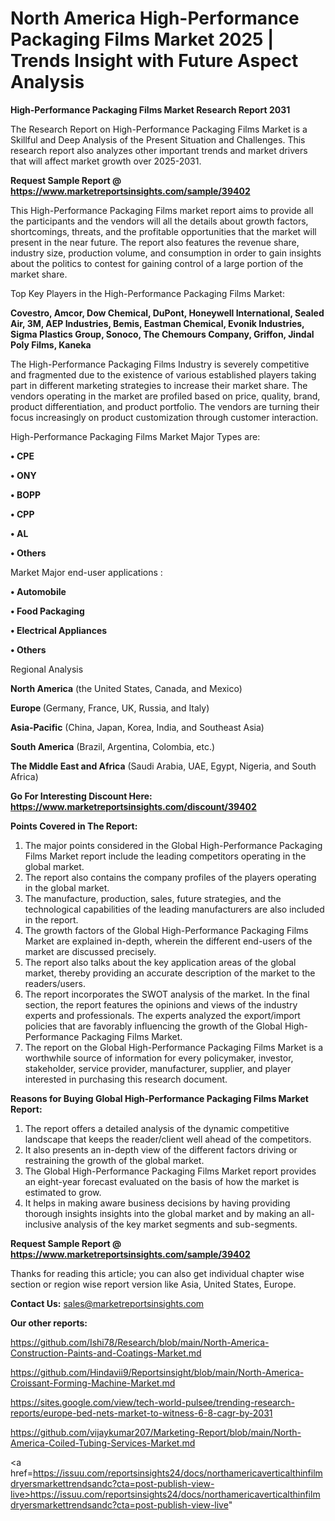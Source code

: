 # North America High-Performance Packaging Films Market 2025 | Trends Insight with Future Aspect Analysis

<strong>High-Performance Packaging Films Market Research Report 2031</strong>

The Research Report on High-Performance Packaging Films Market is a Skillful and Deep Analysis of the Present Situation and Challenges. This research report also analyzes other important trends and market drivers that will affect market growth over 2025-2031.

<strong>Request Sample Report @ <a href=https://www.marketreportsinsights.com/sample/39402>https://www.marketreportsinsights.com/sample/39402</a></strong>

This High-Performance Packaging Films market report aims to provide all the participants and the vendors will all the details about growth factors, shortcomings, threats, and the profitable opportunities that the market will present in the near future. The report also features the revenue share, industry size, production volume, and consumption in order to gain insights about the politics to contest for gaining control of a large portion of the market share.

Top Key Players in the High-Performance Packaging Films Market:

<strong>Covestro, Amcor, Dow Chemical, DuPont, Honeywell International, Sealed Air, 3M, AEP Industries, Bemis, Eastman Chemical, Evonik Industries, Sigma Plastics Group, Sonoco, The Chemours Company, Griffon, Jindal Poly Films, Kaneka</strong>

The High-Performance Packaging Films Industry is severely competitive and fragmented due to the existence of various established players taking part in different marketing strategies to increase their market share. The vendors operating in the market are profiled based on price, quality, brand, product differentiation, and product portfolio. The vendors are turning their focus increasingly on product customization through customer interaction.

High-Performance Packaging Films Market Major Types are:

<strong>•  CPE

•  ONY

•  BOPP

•  CPP

•  AL

•  Others</strong>

Market Major end-user applications :

<strong>•  Automobile

•  Food Packaging

•  Electrical Appliances

•  Others</strong>

Regional Analysis

</u><strong><b>North America</b></strong> (the United States, Canada, and Mexico)

<strong><b>Europe </b></strong>(Germany, France, UK, Russia, and Italy)

<strong><b>Asia-Pacific</b></strong> (China, Japan, Korea, India, and Southeast Asia)

<strong><b>South America</b></strong> (Brazil, Argentina, Colombia, etc.)

<strong><b>The Middle East and Africa</b></strong> (Saudi Arabia, UAE, Egypt, Nigeria, and South Africa)

<strong>Go For Interesting Discount Here: <a href=https://www.marketreportsinsights.com/discount/39402>https://www.marketreportsinsights.com/discount/39402</a></strong>

<strong>Points Covered in The Report:</strong>
<ol>
  <li>The major points considered in the Global High-Performance Packaging Films Market report include the leading competitors operating in the global market.</li>
  <li>The report also contains the company profiles of the players operating in the global market.</li>
  <li>The manufacture, production, sales, future strategies, and the technological capabilities of the leading manufacturers are also included in the report.</li>
  <li>The growth factors of the Global High-Performance Packaging Films Market are explained in-depth, wherein the different end-users of the market are discussed precisely.</li>
  <li>The report also talks about the key application areas of the global market, thereby providing an accurate description of the market to the readers/users.</li>
  <li>The report incorporates the SWOT analysis of the market. In the final section, the report features the opinions and views of the industry experts and professionals. The experts analyzed the export/import policies that are favorably influencing the growth of the Global High-Performance Packaging Films Market.</li>
  <li>The report on the Global High-Performance Packaging Films Market is a worthwhile source of information for every policymaker, investor, stakeholder, service provider, manufacturer, supplier, and player interested in purchasing this research document.</li>
</ol>
<strong>Reasons for Buying Global High-Performance Packaging Films Market Report:</strong>

<ol>
  <li>The report offers a detailed analysis of the dynamic competitive landscape that keeps the reader/client well ahead of the competitors.</li>
  <li>It also presents an in-depth view of the different factors driving or restraining the growth of the global market.</li>
  <li>The Global High-Performance Packaging Films Market report provides an eight-year forecast evaluated on the basis of how the market is estimated to grow.</li>
  <li>It helps in making aware business decisions by having providing thorough insights insights into the global market and by making an all-inclusive analysis of the key market segments and sub-segments.</li>
</ol>
<strong>Request Sample Report @ <a href=https://www.marketreportsinsights.com/sample/39402>https://www.marketreportsinsights.com/sample/39402</a></strong>


Thanks for reading this article; you can also get individual chapter wise section or region wise report version like Asia, United States, Europe.

<strong>Contact Us:</strong>
sales@marketreportsinsights.com

<strong>Our other reports:</strong>

<a href=https://github.com/Ishi78/Research/blob/main/North-America-Construction-Paints-and-Coatings-Market.md>https://github.com/Ishi78/Research/blob/main/North-America-Construction-Paints-and-Coatings-Market.md</a>

<a href=https://github.com/Hindavii9/Reportsinsight/blob/main/North-America-Croissant-Forming-Machine-Market.md>https://github.com/Hindavii9/Reportsinsight/blob/main/North-America-Croissant-Forming-Machine-Market.md</a>

<a href=https://sites.google.com/view/tech-world-pulsee/trending-research-reports/europe-bed-nets-market-to-witness-6-8-cagr-by-2031>https://sites.google.com/view/tech-world-pulsee/trending-research-reports/europe-bed-nets-market-to-witness-6-8-cagr-by-2031</a>

<a href=https://github.com/vijaykumar207/Marketing-Report/blob/main/North-America-Coiled-Tubing-Services-Market.md>https://github.com/vijaykumar207/Marketing-Report/blob/main/North-America-Coiled-Tubing-Services-Market.md</a>

<a href=https://issuu.com/reportsinsights24/docs/northamericaverticalthinfilmdryersmarkettrendsandc?cta=post-publish-view-live>https://issuu.com/reportsinsights24/docs/northamericaverticalthinfilmdryersmarkettrendsandc?cta=post-publish-view-live</a>"
